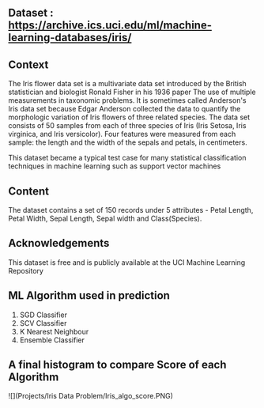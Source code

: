 ## Dataset : https://archive.ics.uci.edu/ml/machine-learning-databases/iris/

## Context
The Iris flower data set is a multivariate data set introduced by the British statistician and biologist Ronald Fisher in his 1936 paper The use of multiple measurements in taxonomic problems. It is sometimes called Anderson's Iris data set because Edgar Anderson collected the data to quantify the morphologic variation of Iris flowers of three related species. The data set consists of 50 samples from each of three species of Iris (Iris Setosa, Iris virginica, and Iris versicolor). Four features were measured from each sample: the length and the width of the sepals and petals, in centimeters.

This dataset became a typical test case for many statistical classification techniques in machine learning such as support vector machines

## Content
The dataset contains a set of 150 records under 5 attributes - Petal Length, Petal Width, Sepal Length, Sepal width and Class(Species).

## Acknowledgements
This dataset is free and is publicly available at the UCI Machine Learning Repository

## ML Algorithm used in prediction

1. SGD Classifier
2. SCV Classifier
3. K Nearest Neighbour
4. Ensemble Classifier

## A final histogram to compare Score of each Algorithm

![](Projects/Iris Data Problem/Iris_algo_score.PNG)
